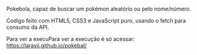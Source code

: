 Pokebola, capaz de buscar um pokémon aleatório ou pelo nome/número.

Codigo feito com HTML5, CSS3 e JavaScript puro, usando o fetch para consumo da API.

Para ver a execuPara ver a execução é só acessar: https://laravii.github.io/pokebal/
